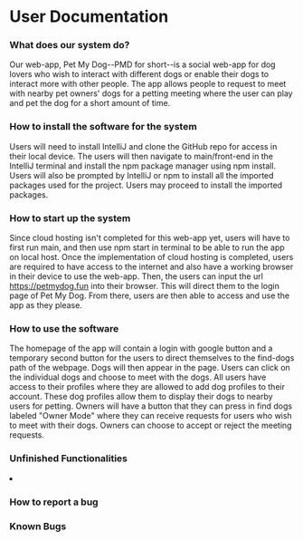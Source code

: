 # User Documentation

### What does our system do?
Our web-app, Pet My Dog--PMD for short--is a social web-app
for dog lovers who wish to interact with different dogs or
enable their dogs to interact more with other people. The app
allows people to request to meet with nearby pet owners' dogs 
for a petting meeting where the user can play and pet the dog
for a short amount of time. <br>

### How to install the software for the system
Users will need to install IntelliJ and clone the GitHub repo for
access in their local device. The users will then navigate to
main/front-end in the IntelliJ terminal and install the npm
package manager using npm install. Users will also be 
prompted by IntelliJ or npm to install all the imported
packages used for the project. Users may proceed to install
the imported packages.<br>

### How to start up the system
Since cloud hosting isn't completed for this web-app yet, users
will have to first run main, and then use npm start in terminal 
to be able to run the app on local host. 
Once the implementation of cloud hosting is 
completed, users are required to have access to the internet 
and also have a working browser in their device to use the 
web-app. Then, the users can input the url 
https://petmydog.fun into their browser. This will direct 
them to the login page of Pet My Dog. From there, users are 
then able to access and use the app as they please. <br>

### How to use the software
The homepage of the app will contain a login with google button
and a temporary second button for the users to direct themselves
to the find-dogs path of the webpage. Dogs will then appear in
the page. Users can click on the individual dogs and choose to
meet with the dogs. All users have access to their profiles where
they are allowed to add dog profiles to their account. These
dog profiles allow them to display their dogs to nearby users
for petting. Owners will have a button that they can press
in find dogs labeled "Owner Mode" where they can receive requests
for users who wish to meet with their dogs. Owners can choose to
accept or reject the meeting requests.

### Unfinished Functionalities
<li></li>

### How to report a bug


### Known Bugs

